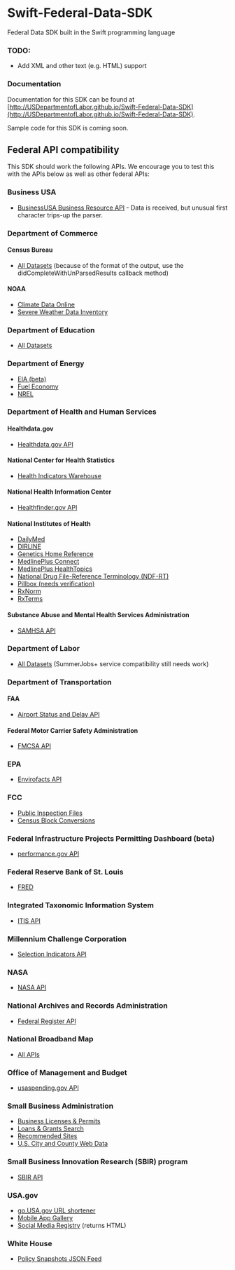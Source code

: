 Swift-Federal-Data-SDK
======================

Federal Data SDK built in the Swift programming language

### TODO:
* Add XML and other text (e.g. HTML) support

### Documentation
Documentation for this SDK can be found at [http://USDepartmentofLabor.github.io/Swift-Federal-Data-SDK](http://USDepartmentofLabor.github.io/Swift-Federal-Data-SDK).

Sample code for this SDK is coming soon.

## Federal API compatibility
This SDK should work the following APIs.  We encourage you to test this with the APIs below as well as other federal APIs:

### Business USA
* [BusinessUSA Business Resource API](http://business.usa.gov/apis) - Data is received, but unusual first character trips-up the parser.

### Department of Commerce
#### Census Bureau
* [All Datasets](http://www.census.gov/developers/) (because of the format of the output, use the didCompleteWithUnParsedResults callback method)

#### NOAA
* [Climate Data Online](http://www.ncdc.noaa.gov/cdo-web/)
* [Severe Weather Data Inventory](http://www.ncdc.noaa.gov/cdo-web/)

### Department of Education
* [All Datasets](http://www.ed.gov/developers)

### Department of Energy
* [EIA (beta)](http://www.eia.gov/developer/)
* [Fuel Economy](http://www.fueleconomy.gov/feg/ws/index.shtml)
* [NREL](http://developer.nrel.gov)

### Department of Health and Human Services
#### Healthdata.gov
* [Healthdata.gov API](http://www.healthdata.gov/developer)

#### National Center for Health Statistics
* [Health Indicators Warehouse](http://healthindicators.gov/Developers/)

#### National Health Information Center
* [Healthfinder.gov API](http://healthfinder.gov/developers/)

#### National Institutes of Health
* [DailyMed](http://dailymed.nlm.nih.gov/dailymed/help.cfm)
* [DIRLINE](http://dirline.nlm.nih.gov/dirlineapi/DIRLINEWebService.html)
* [Genetics Home Reference](http://ghr.nlm.nih.gov/LinkingTo)
* [MedlinePlus Connect](http://www.nlm.nih.gov/medlineplus/connect/service.html)
* [MedlinePlus HealthTopics](http://www.nlm.nih.gov/medlineplus/webservices.html)
* [National Drug File-Reference Terminology (NDF-RT)](http://rxnav.nlm.nih.gov/NdfrtAPI.html)
* [Pillbox (needs verification)](http://pillbox.nlm.nih.gov/API-documentation.html)
* [RxNorm](http://rxnav.nlm.nih.gov/RxNormAPI.html)
* [RxTerms](http://rxnav.nlm.nih.gov/RxTermsAPI.html)

#### Substance Abuse and Mental Health Services Administration
* [SAMHSA API](http://store.samhsa.gov/developer)

### Department of Labor 
* [All Datasets](http://developer.dol.gov) (SummerJobs+ service compatibility still needs work)

### Department of Transportation
#### FAA
* [Airport Status and Delay API](http://services.faa.gov/)

#### Federal Motor Carrier Safety Administration
* [FMCSA API](https://mobile.fmcsa.dot.gov/developer)

### EPA
* [Envirofacts API](http://www.epa.gov/developer/)

### FCC
* [Public Inspection Files](https://stations.fcc.gov/developer/)
* [Census Block Conversions](http://www.fcc.gov/developers/census-block-conversions-api)

### Federal Infrastructure Projects Permitting Dashboard (beta)
* [performance.gov API](http://permits.performance.gov/developers-api)

### Federal Reserve Bank of St. Louis
* [FRED](http://api.stlouisfed.org/)

### Integrated Taxonomic Information System
* [ITIS API](http://www.itis.gov/ws_description.html)

### Millennium Challenge Corporation
* [Selection Indicators API](http://data.mcc.gov/developer/)

### NASA
* [NASA API](http://data.nasa.gov/api-info/)

### National Archives and Records Administration
* [Federal Register API](http://www.federalregister.gov/blog/learn/developers)

### National Broadband Map
* [All APIs](http://www.broadbandmap.gov/developer/)

### Office of Management and Budget
* [usaspending.gov API](http://www.usaspending.gov/data?tab=API)

### Small Business Administration
* [Business Licenses & Permits](http://www.sba.gov/about-sba-services/7615)
* [Loans & Grants Search](http://www.sba.gov/about-sba-services/7616)
* [Recommended Sites](http://www.sba.gov/about-sba-services/7630)
* [U.S. City and County Web Data](http://www.sba.gov/about-sba-services/7617)

### Small Business Innovation Research (SBIR) program
* [SBIR API](http://www.sbir.gov/apis)

### USA.gov
* [go.USA.gov URL shortener](https://go.usa.gov/api)
* [Mobile App Gallery](http://www.usa.gov/About/developer-resources/mobile-app-gallery/index.shtml)
* [Social Media Registry](http://www.usa.gov/About/developer-resources/social-media-registry.shtml) (returns HTML)

### White House
* [Policy Snapshots JSON Feed](http://www.whitehouse.gov/developers)
